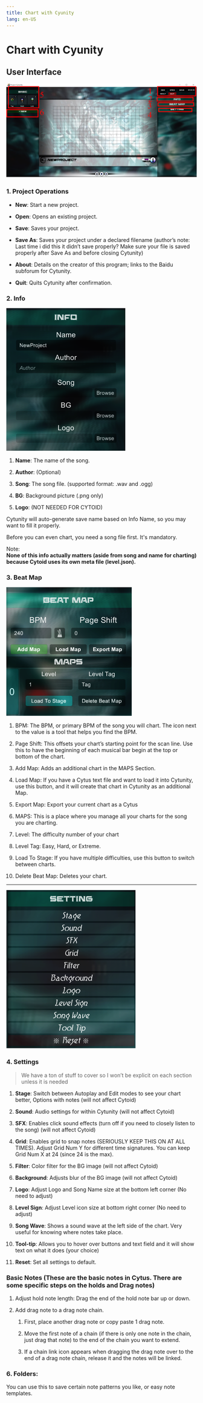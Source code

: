 ```yaml
---
title: Chart with Cyunity
lang: en-US
---
```

# Chart with Cyunity

## User Interface
![](./_sources_cyunity.md/1.png)
### 1. Project Operations
- **New**: Start a new project.

- **Open**: Opens an existing project.

- **Save**: Saves your project.

- **Save As**: Saves your project under a declared filename (author’s note: Last time i did this it didn’t save properly? Make sure your file is saved properly after Save As and before closing Cytunity)

- **About**: Details on the creator of this program; links to the Baidu subforum for Cytunity.

- **Quit**: Quits Cytunity after confirmation.


### 2. Info
![](./_sources_cyunity.md/2.png)

1. **Name**: The name of the song.

2. **Author**: (Optional)

3. **Song**: The song file. (supported format: .wav and .ogg)

4. **BG**: Background picture (.png only)

5. **Logo**: (NOT NEEDED FOR CYTOID)

Cytunity will auto-generate save name based on Info Name, so you may want to fill it properly.

Before you can even chart, you need a song file first. It's mandatory.

Note:  
**None of this info actually matters (aside from song and name for charting) because Cytoid uses its own meta file (level.json).**


### 3. Beat Map
![](./_sources_cyunity.md/3.png)

1. BPM: The BPM, or primary BPM of the song you will chart. The icon next to the value is a tool that helps you find the BPM.

2. Page Shift: This offsets your chart’s starting point for the scan line. Use this to have the beginning of each musical bar begin at the top or bottom of the chart.

3. Add Map: Adds an additional chart in the MAPS Section.

4. Load Map: If you have a Cytus text file and want to load it into Cytunity, use this button, and it will create that chart in Cytunity as an additional Map.

5. Export Map: Export your current chart as a Cytus

6. MAPS: This is a place where you manage all your charts for the song you are charting.

7. Level: The difficulty number of your chart

8. Level Tag: Easy, Hard, or Extreme.

9. Load To Stage: If you have multiple difficulties, use this button to switch between charts.

10. Delete Beat Map: Deletes your chart.

------

![Settings](./_sources_cyunity.md/4.png)

### 4. Settings
> We have a ton of stuff to cover so I won’t be explicit on each section unless it is needed

1. **Stage**: Switch between Autoplay and Edit modes to see your chart better, Options with notes (will not affect Cytoid)

2. **Sound**: Audio settings for within Cytunity (will not affect Cytoid)

3. **SFX**: Enables click sound effects (turn off if you need to closely listen to the song) (will not affect Cytoid)

4. **Grid**: Enables grid to snap notes (SERIOUSLY KEEP THIS ON AT ALL TIMES). Adjust Grid Num Y for different time signatures. You can keep Grid Num X at 24 (since 24 is the max).

5. **Filter**: Color filter for the BG image (will not affect Cytoid)

6. **Background**: Adjusts blur of the BG image (will not affect Cytoid)

7. **Logo**: Adjust Logo and Song Name size at the bottom left corner (No need to adjust)

8. **Level Sign**: Adjust Level icon size at bottom right corner (No need to adjust)

9. **Song Wave**: Shows a sound wave at the left side of the chart. Very useful for knowing where notes take place.

10. **Tool-tip**: Allows you to hover over buttons and text field and it will show text on what it does (your choice)

11. **Reset**: Set all settings to default.

### Basic Notes (These are the basic notes in Cytus. There are some specific steps on the holds and Drag notes)

1. Adjust hold note length: Drag the end of the hold note bar up or down.

2. Add drag note to a drag note chain.

    1. First, place another drag note or copy paste 1 drag note.

    2. Move the first note of a chain (if there is only one note in the chain, just drag that note) to the end of the chain you want to extend.

    3. If a chain link icon appears when dragging the drag note over to the end of a drag note chain, release it and the notes will be linked.

### 6. Folders:
You can use this to save certain note patterns you like, or easy note templates.

